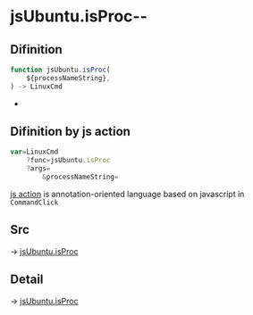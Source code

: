# jsUbuntu.isProc--

## Difinition

```js.js
function jsUbuntu.isProc(
	${processNameString},
) -> LinuxCmd
```

- 


## Difinition by js action

```js.js
var=LinuxCmd
	?func=jsUbuntu.isProc
	?args=
		&processNameString=
```

[js action](#) is annotation-oriented language based on javascript in `CommandClick`



## Src

-> [jsUbuntu.isProc](https://github.com/puutaro/CommandClick/blob/master/app/src/main/java/com/puutaro/commandclick/fragment_lib/terminal_fragment/js_interface/JsUbuntu.kt#L267)

## Detail

-> [jsUbuntu.isProc](https://github.com/puutaro/CommandClick/blob/master/md/developer/js_interface/details/JsUbuntu/isProc.md)
